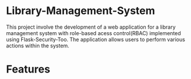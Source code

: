 # Library-Management-System
This project involve the development of a web application for a library management system with role-based acess control(RBAC) implemented using Flask-Security-Too. The application allows users to perform various actions within the system.
# Features
